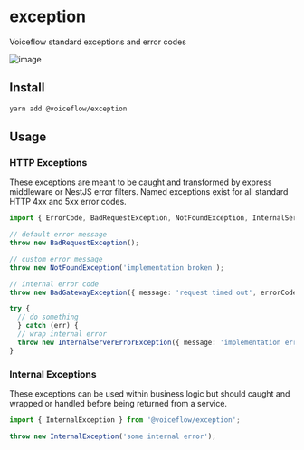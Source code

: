 # exception

Voiceflow standard exceptions and error codes

![image](https://user-images.githubusercontent.com/3784470/200739313-495941eb-dab0-4801-87ae-182f1c43ff9e.png)

## Install

```sh
yarn add @voiceflow/exception
```

## Usage

### HTTP Exceptions

These exceptions are meant to be caught and transformed by express middleware or NestJS error filters.
Named exceptions exist for all standard HTTP 4xx and 5xx error codes.

```ts
import { ErrorCode, BadRequestException, NotFoundException, InternalServerErrorException, BadGatewayException } from '@voiceflow/exception';

// default error message
throw new BadRequestException();

// custom error message
throw new NotFoundException('implementation broken');

// internal error code
throw new BadGatewayException({ message: 'request timed out', errorCode: ErrorCode.THIRD_PARTY_TIMEOUT });

try {
  // do something
  } catch (err) {
  // wrap internal error
  throw new InternalServerErrorException({ message: 'implementation error', cause: err });
}
```

### Internal Exceptions

These exceptions can be used within business logic but should caught and wrapped or handled before being returned from a service.

```ts
import { InternalException } from '@voiceflow/exception';

throw new InternalException('some internal error');
```
